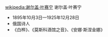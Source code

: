 [wikipedia:谢尔盖·叶赛宁](https://zh.wikipedia.org/zh-cn/%25E8%25B0%25A2%25E5%25B0%2594%25E7%259B%2596%25C2%25B7%25E5%258F%25B6%25E8%25B5%259B%25E5%25AE%2581)
谢尔盖·叶赛宁
* 1895年10月3日—1925年12月28日
* 俄国诗人
* 《白桦》、《莫斯科酒馆之音》、《安娜·斯涅金娜》